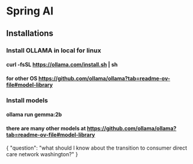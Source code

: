 # Spring AI

## Installations

### Install OLLAMA in local for linux
#### curl -fsSL https://ollama.com/install.sh | sh
#### for other OS https://github.com/ollama/ollama?tab=readme-ov-file#model-library

### Install models 
#### ollama run gemma:2b
#### there are many other models at https://github.com/ollama/ollama?tab=readme-ov-file#model-library

{
"question": "what should I know about the transition to consumer direct care network washington?"
}


